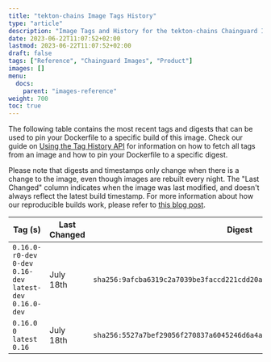 ```yaml
---
title: "tekton-chains Image Tags History"
type: "article"
description: "Image Tags and History for the tekton-chains Chainguard Image"
date: 2023-06-22T11:07:52+02:00
lastmod: 2023-06-22T11:07:52+02:00
draft: false
tags: ["Reference", "Chainguard Images", "Product"]
images: []
menu:
  docs:
    parent: "images-reference"
weight: 700
toc: true
---
```


The following table contains the most recent tags and digests that can be used to pin your Dockerfile to a specific build of this image. Check our guide on [Using the Tag History API](/chainguard/chainguard-images/using-the-tag-history-api/) for information on how to fetch all tags from an image and how to pin your Dockerfile to a specific digest.

Please note that digests and timestamps only change when there is a change to the image, even though images are rebuilt every night. The "Last Changed" column indicates when the image was last modified, and doesn't always reflect the latest build timestamp. For more information about how our reproducible builds work, please refer to [this blog post](https://www.chainguard.dev/unchained/reproducing-chainguards-reproducible-image-builds).

| Tag (s)                                                       | Last Changed | Digest                                                                    |
|---------------------------------------------------------------|--------------|---------------------------------------------------------------------------|
|  `0.16.0-r0-dev` `0-dev` `0.16-dev` `latest-dev` `0.16.0-dev` | July 18th    | `sha256:9afcba6319c2a7039be3faccd221cdd20a37e9d0d2e3c16dfb02f50915f4df5c` |
|  `0.16.0` `0` `latest` `0.16`                                 | July 18th    | `sha256:5527a7bef29056f270837a6045246d6a4a8f2bce828430e7db323e2984863ded` |
